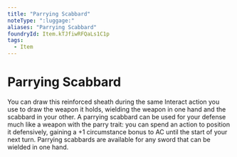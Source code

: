 ```yaml
---
title: "Parrying Scabbard"
noteType: ":luggage:"
aliases: "Parrying Scabbard"
foundryId: Item.kTJfiwRFQaLs1C1p
tags:
  - Item
---
```


# Parrying Scabbard

You can draw this reinforced sheath during the same Interact action you use to draw the weapon it holds, wielding the weapon in one hand and the scabbard in your other. A parrying scabbard can be used for your defense much like a weapon with the parry trait: you can spend an action to position it defensively, gaining a +1 circumstance bonus to AC until the start of your next turn. Parrying scabbards are available for any sword that can be wielded in one hand.
